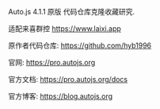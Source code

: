 Auto.js 4.1.1 原版 代码仓库克隆收藏研究.

适配来喜群控
https://www.laixi.app 


原作者代码仓库:
https://github.com/hyb1996

官网: https://pro.autojs.org

官方文档: https://pro.autojs.org/docs

官方博客: https://blog.autojs.org
